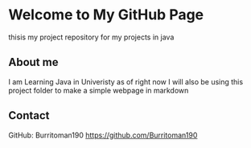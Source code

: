 # Welcome to My GitHub Page
thisis my project repository for my projects in java
## About me 
I am Learning Java in Univeristy as of right now
I will also be using this project folder to make a simple webpage in markdown
## Contact
GitHub: Burritoman190
https://github.com/Burritoman190
